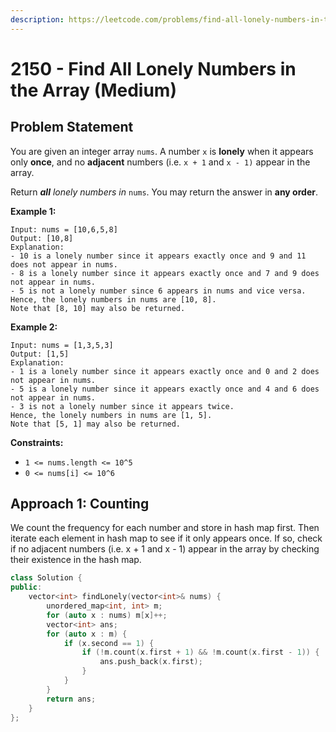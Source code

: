 ```yaml
---
description: https://leetcode.com/problems/find-all-lonely-numbers-in-the-array/
---
```


# 2150 - Find All Lonely Numbers in the Array (Medium)

## Problem Statement

You are given an integer array `nums`. A number `x` is **lonely** when it appears only **once**, and no **adjacent** numbers (i.e. `x + 1` and `x - 1)` appear in the array.

Return _**all** lonely numbers in_ `nums`. You may return the answer in **any order**.

**Example 1:**

```
Input: nums = [10,6,5,8]
Output: [10,8]
Explanation: 
- 10 is a lonely number since it appears exactly once and 9 and 11 does not appear in nums.
- 8 is a lonely number since it appears exactly once and 7 and 9 does not appear in nums.
- 5 is not a lonely number since 6 appears in nums and vice versa.
Hence, the lonely numbers in nums are [10, 8].
Note that [8, 10] may also be returned.
```

**Example 2:**

```
Input: nums = [1,3,5,3]
Output: [1,5]
Explanation: 
- 1 is a lonely number since it appears exactly once and 0 and 2 does not appear in nums.
- 5 is a lonely number since it appears exactly once and 4 and 6 does not appear in nums.
- 3 is not a lonely number since it appears twice.
Hence, the lonely numbers in nums are [1, 5].
Note that [5, 1] may also be returned.
```

**Constraints:**

* `1 <= nums.length <= 10^5`
* `0 <= nums[i] <= 10^6`

## Approach 1: Counting

We count the frequency for each number and store in hash map first. Then iterate each element in hash map to see if it only appears once. If so, check if no adjacent numbers (i.e. x + 1 and x - 1) appear in the array by checking their existence in the hash map.&#x20;

```cpp
class Solution {
public:
    vector<int> findLonely(vector<int>& nums) {
        unordered_map<int, int> m;
        for (auto x : nums) m[x]++;
        vector<int> ans;
        for (auto x : m) {
            if (x.second == 1) {
                if (!m.count(x.first + 1) && !m.count(x.first - 1)) {
                    ans.push_back(x.first);
                }
            }
        }
        return ans;
    }
};
```

